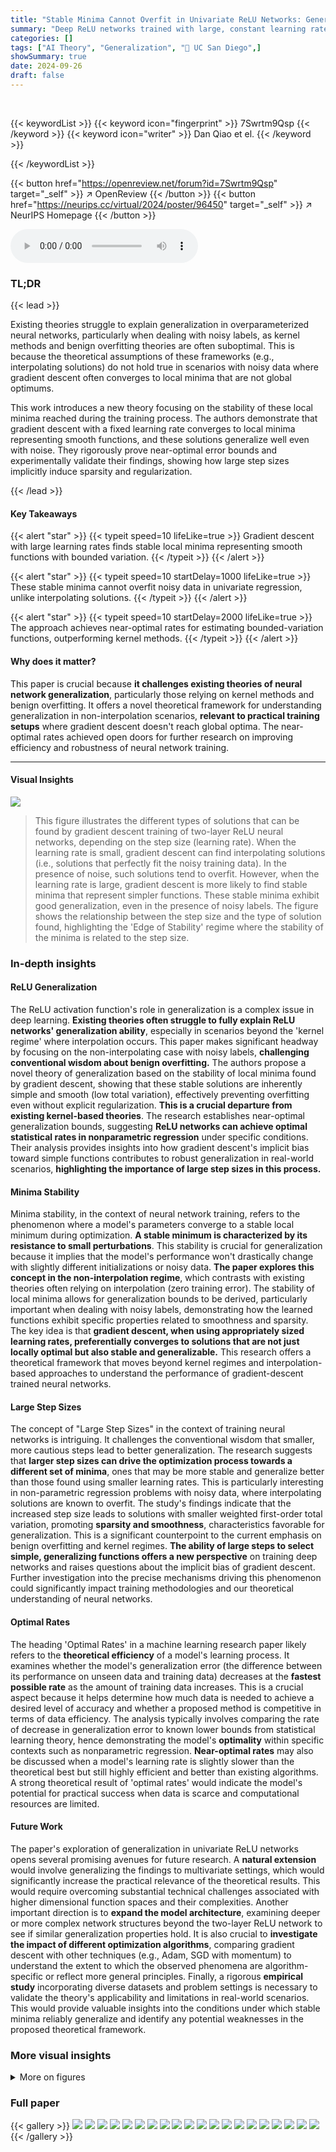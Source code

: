 ```yaml
---
title: "Stable Minima Cannot Overfit in Univariate ReLU Networks: Generalization by Large Step Sizes"
summary: "Deep ReLU networks trained with large, constant learning rates avoid overfitting in univariate regression due to minima stability, generalizing well even with noisy labels."
categories: []
tags: ["AI Theory", "Generalization", "🏢 UC San Diego",]
showSummary: true
date: 2024-09-26
draft: false
---
```


<br>

{{< keywordList >}}
{{< keyword icon="fingerprint" >}} 7Swrtm9Qsp {{< /keyword >}}
{{< keyword icon="writer" >}} Dan Qiao et el. {{< /keyword >}}
 
{{< /keywordList >}}

{{< button href="https://openreview.net/forum?id=7Swrtm9Qsp" target="_self" >}}
↗ OpenReview
{{< /button >}}
{{< button href="https://neurips.cc/virtual/2024/poster/96450" target="_self" >}}
↗ NeurIPS Homepage
{{< /button >}}


<audio controls>
    <source src="https://ai-paper-reviewer.com/7Swrtm9Qsp/podcast.wav" type="audio/wav">
    Your browser does not support the audio element.
</audio>


### TL;DR


{{< lead >}}

Existing theories struggle to explain generalization in overparameterized neural networks, particularly when dealing with noisy labels, as kernel methods and benign overfitting theories are often suboptimal.  This is because the theoretical assumptions of these frameworks (e.g., interpolating solutions) do not hold true in scenarios with noisy data where gradient descent often converges to local minima that are not global optimums.

This work introduces a new theory focusing on the stability of these local minima reached during the training process.  The authors demonstrate that gradient descent with a fixed learning rate converges to local minima representing smooth functions, and these solutions generalize well even with noise.  They rigorously prove near-optimal error bounds and experimentally validate their findings, showing how large step sizes implicitly induce sparsity and regularization.

{{< /lead >}}


#### Key Takeaways

{{< alert "star" >}}
{{< typeit speed=10 lifeLike=true >}} Gradient descent with large learning rates finds stable local minima representing smooth functions with bounded variation. {{< /typeit >}}
{{< /alert >}}

{{< alert "star" >}}
{{< typeit speed=10 startDelay=1000 lifeLike=true >}} These stable minima cannot overfit noisy data in univariate regression, unlike interpolating solutions. {{< /typeit >}}
{{< /alert >}}

{{< alert "star" >}}
{{< typeit speed=10 startDelay=2000 lifeLike=true >}} The approach achieves near-optimal rates for estimating bounded-variation functions, outperforming kernel methods. {{< /typeit >}}
{{< /alert >}}

#### Why does it matter?
This paper is crucial because **it challenges existing theories of neural network generalization**, particularly those relying on kernel methods and benign overfitting. It offers a novel theoretical framework for understanding generalization in non-interpolation scenarios, **relevant to practical training setups** where gradient descent doesn't reach global optima.  The near-optimal rates achieved open doors for further research on improving efficiency and robustness of neural network training.

------
#### Visual Insights



![](https://ai-paper-reviewer.com/7Swrtm9Qsp/figures_0_1.jpg)

> This figure illustrates the different types of solutions that can be found by gradient descent training of two-layer ReLU neural networks, depending on the step size (learning rate).  When the learning rate is small, gradient descent can find interpolating solutions (i.e., solutions that perfectly fit the noisy training data). In the presence of noise, such solutions tend to overfit. However, when the learning rate is large, gradient descent is more likely to find stable minima that represent simpler functions.  These stable minima exhibit good generalization, even in the presence of noisy labels.  The figure shows the relationship between the step size and the type of solution found, highlighting the 'Edge of Stability' regime where the stability of the minima is related to the step size.







### In-depth insights


#### ReLU Generalization
The ReLU activation function's role in generalization is a complex issue in deep learning.  **Existing theories often struggle to fully explain ReLU networks' generalization ability**, especially in scenarios beyond the 'kernel regime' where interpolation occurs. This paper makes significant headway by focusing on the non-interpolating case with noisy labels, **challenging conventional wisdom about benign overfitting.**  The authors propose a novel theory of generalization based on the stability of local minima found by gradient descent, showing that these stable solutions are inherently simple and smooth (low total variation), effectively preventing overfitting even without explicit regularization.  **This is a crucial departure from existing kernel-based theories**. The research establishes near-optimal generalization bounds, suggesting **ReLU networks can achieve optimal statistical rates in nonparametric regression** under specific conditions. Their analysis provides insights into how gradient descent's implicit bias toward simple functions contributes to robust generalization in real-world scenarios, **highlighting the importance of large step sizes in this process.**

#### Minima Stability
Minima stability, in the context of neural network training, refers to the phenomenon where a model's parameters converge to a stable local minimum during optimization.  **A stable minimum is characterized by its resistance to small perturbations**.  This stability is crucial for generalization because it implies that the model's performance won't drastically change with slightly different initializations or noisy data.  **The paper explores this concept in the non-interpolation regime**, which contrasts with existing theories often relying on interpolation (zero training error). The stability of local minima allows for generalization bounds to be derived, particularly important when dealing with noisy labels, demonstrating how the learned functions exhibit specific properties related to smoothness and sparsity. The key idea is that **gradient descent, when using appropriately sized learning rates, preferentially converges to solutions that are not just locally optimal but also stable and generalizable.** This research offers a theoretical framework that moves beyond kernel regimes and interpolation-based approaches to understand the performance of gradient-descent trained neural networks.

#### Large Step Sizes
The concept of "Large Step Sizes" in the context of training neural networks is intriguing.  It challenges the conventional wisdom that smaller, more cautious steps lead to better generalization.  The research suggests that **larger step sizes can drive the optimization process towards a different set of minima**, ones that may be more stable and generalize better than those found using smaller learning rates.  This is particularly interesting in non-parametric regression problems with noisy data, where interpolating solutions are known to overfit.  The study's findings indicate that the increased step size leads to solutions with smaller weighted first-order total variation, promoting **sparsity and smoothness**, characteristics favorable for generalization.  This is a significant counterpoint to the current emphasis on benign overfitting and kernel regimes. **The ability of large steps to select simple, generalizing functions offers a new perspective** on training deep networks and raises questions about the implicit bias of gradient descent.  Further investigation into the precise mechanisms driving this phenomenon could significantly impact training methodologies and our theoretical understanding of neural networks.

#### Optimal Rates
The heading 'Optimal Rates' in a machine learning research paper likely refers to the **theoretical efficiency** of a model's learning process.  It examines whether the model's generalization error (the difference between its performance on unseen data and training data) decreases at the **fastest possible rate** as the amount of training data increases.  This is a crucial aspect because it helps determine how much data is needed to achieve a desired level of accuracy and whether a proposed method is competitive in terms of data efficiency. The analysis typically involves comparing the rate of decrease in generalization error to known lower bounds from statistical learning theory, hence demonstrating the model's **optimality** within specific contexts such as nonparametric regression.  **Near-optimal rates** may also be discussed when a model's learning rate is slightly slower than the theoretical best but still highly efficient and better than existing algorithms.  A strong theoretical result of 'optimal rates' would indicate the model's potential for practical success when data is scarce and computational resources are limited.

#### Future Work
The paper's exploration of generalization in univariate ReLU networks opens several promising avenues for future research.  A **natural extension** would involve generalizing the findings to multivariate settings, which would significantly increase the practical relevance of the theoretical results.  This would require overcoming substantial technical challenges associated with higher dimensional function spaces and their complexities.  Another important direction is to **expand the model architecture**, examining deeper or more complex network structures beyond the two-layer ReLU network to see if similar generalization properties hold. It is also crucial to **investigate the impact of different optimization algorithms**, comparing gradient descent with other techniques (e.g., Adam, SGD with momentum) to understand the extent to which the observed phenomena are algorithm-specific or reflect more general principles. Finally, a rigorous **empirical study** incorporating diverse datasets and problem settings is necessary to validate the theory's applicability and limitations in real-world scenarios.  This would provide valuable insights into the conditions under which stable minima reliably generalize and identify any potential weaknesses in the proposed theoretical framework.


### More visual insights

<details>
<summary>More on figures
</summary>


![](https://ai-paper-reviewer.com/7Swrtm9Qsp/figures_1_1.jpg)

> This figure demonstrates the empirical findings supporting the claim that stable minima in gradient descent training of two-layer ReLU networks generalize well.  The left panel illustrates the relationship between step size (η) and solution smoothness, showing how larger step sizes lead to sparser, smoother solutions (represented as linear splines with fewer knots). The central panel validates the theoretical upper bound on the maximum eigenvalue of the Hessian, relating it to the step size and solution complexity (TV1). The right panel showcases the typical bias-variance tradeoff curve, demonstrating near-optimal performance through tuning the learning rate.


![](https://ai-paper-reviewer.com/7Swrtm9Qsp/figures_9_1.jpg)

> This figure shows the results of training a univariate ReLU neural network with different learning rates (η = 0.4 and η = 0.01).  The top row illustrates the results for a large learning rate (η = 0.4), while the bottom row shows the results for a small learning rate (η = 0.01). Each row contains three subplots. The left subplot displays the trained neural network function along with the true function, noisy labels, and fitted labels. The middle subplot shows the learning curves, plotting the training loss and mean squared error (MSE) against the true function over iterations. The right subplot visualizes the learned basis functions of the neural network, offering insights into how the representation is learned at different learning rates.  The visualization demonstrates how the choice of learning rate affects the learned model's function, loss, and feature representations.


![](https://ai-paper-reviewer.com/7Swrtm9Qsp/figures_14_1.jpg)

> This figure shows the results of a numerical simulation using a two-layer ReLU neural network trained with gradient descent.  The top row shows results for a large learning rate (η = 0.4), while the bottom row shows results for a small learning rate (η = 0.01). Each row consists of three subplots: (a) shows the learned neural network function compared to the true underlying function and noisy labels; (b) shows learning curves for training loss and mean squared error (MSE); (c) visualizes the learned basis functions of the neural network.  The figure demonstrates that large learning rates lead to simpler functions, while small learning rates lead to overfitting.


![](https://ai-paper-reviewer.com/7Swrtm9Qsp/figures_15_1.jpg)

> This figure shows the results of training a univariate ReLU neural network with different learning rates. The top row shows the results for a large learning rate (η = 0.4), while the bottom row shows the results for a small learning rate (η = 0.01). For each learning rate, the figure shows the trained neural network function, the learning curves (training loss and MSE vs. truth), and the learned basis functions. The results demonstrate that large learning rates lead to simpler, smoother solutions, while smaller learning rates lead to more complex, less smooth solutions that overfit to the noisy data.


![](https://ai-paper-reviewer.com/7Swrtm9Qsp/figures_16_1.jpg)

> This figure empirically demonstrates the effect of model capacity on the ability of an interpolating solution to generalize.  By keeping the number of data points fixed at 30 but increasing the number of neurons in the hidden layer (k), the plots show how the interpolating solutions transition from catastrophic overfitting (high variance, poor generalization) for small k to tempered overfitting (less variance, improved generalization) for larger k. The smooth blue line represents the true function, the green line is the learned model's output, and the dots show the noisy training labels. 


![](https://ai-paper-reviewer.com/7Swrtm9Qsp/figures_17_1.jpg)

> This figure shows the results of a numerical simulation of training a univariate ReLU neural network with gradient descent using two different learning rates (η = 0.4 and η = 0.01).  The top row shows the results for the large learning rate (η = 0.4), and the bottom row shows the results for the small learning rate (η = 0.01). Each row shows three plots: (a) trained NN function, (b) learning curves, and (c) learned basis functions. The plots demonstrate the effects of learning rate on the trained function's smoothness, convergence speed, and the nature of the learned basis functions.


![](https://ai-paper-reviewer.com/7Swrtm9Qsp/figures_18_1.jpg)

> This figure shows the results of a numerical simulation with different learning rates (η = 0.4 and η = 0.01) for training a univariate ReLU neural network (NN) with noisy labels.  The left column displays the trained NN function, showing how it fits to the noisy data. The middle column presents the learning curves of the training loss and mean squared error (MSE), which illustrate the model's training process. The right column visualizes the learned basis functions of the NN, providing insight into how the network represents learned features. The comparison of results with different learning rates indicates the impact of learning rate on model generalization and implicit sparsity.


![](https://ai-paper-reviewer.com/7Swrtm9Qsp/figures_18_2.jpg)

> This figure empirically validates the theoretical claims of the paper by visualizing the learned basis functions of ReLU neural networks trained with gradient descent using different learning rates.  The three subplots show the quantiles of learned knot locations, the sparsity of learned coefficients, and the distance of learned knots to the closest input knot, all as functions of the inverse learning rate (1/η).  The results demonstrate the implicit regularization effect of large learning rates, showing that they lead to sparser solutions and avoid overfitting by preventing knots from being placed exactly on the data points.


![](https://ai-paper-reviewer.com/7Swrtm9Qsp/figures_35_1.jpg)

> This figure displays the results of a numerical simulation comparing the effects of large versus small learning rates (η) on the training of a univariate ReLU neural network.  The top row shows results for η = 0.4, while the bottom row shows results for η = 0.01.  Three columns show (a) the trained neural network function, (b) the learning curves (training loss and MSE against the ground truth), and (c) the learned basis functions for each of the 100 neurons. The experiment highlights how different learning rates impact the smoothness of the solution found, showing that a large learning rate produces smoother solutions while a small learning rate leads to less smooth, potentially overfit solutions.


</details>






### Full paper

{{< gallery >}}
<img src="https://ai-paper-reviewer.com/7Swrtm9Qsp/1.png" class="grid-w50 md:grid-w33 xl:grid-w25" />
<img src="https://ai-paper-reviewer.com/7Swrtm9Qsp/2.png" class="grid-w50 md:grid-w33 xl:grid-w25" />
<img src="https://ai-paper-reviewer.com/7Swrtm9Qsp/3.png" class="grid-w50 md:grid-w33 xl:grid-w25" />
<img src="https://ai-paper-reviewer.com/7Swrtm9Qsp/4.png" class="grid-w50 md:grid-w33 xl:grid-w25" />
<img src="https://ai-paper-reviewer.com/7Swrtm9Qsp/5.png" class="grid-w50 md:grid-w33 xl:grid-w25" />
<img src="https://ai-paper-reviewer.com/7Swrtm9Qsp/6.png" class="grid-w50 md:grid-w33 xl:grid-w25" />
<img src="https://ai-paper-reviewer.com/7Swrtm9Qsp/7.png" class="grid-w50 md:grid-w33 xl:grid-w25" />
<img src="https://ai-paper-reviewer.com/7Swrtm9Qsp/8.png" class="grid-w50 md:grid-w33 xl:grid-w25" />
<img src="https://ai-paper-reviewer.com/7Swrtm9Qsp/9.png" class="grid-w50 md:grid-w33 xl:grid-w25" />
<img src="https://ai-paper-reviewer.com/7Swrtm9Qsp/10.png" class="grid-w50 md:grid-w33 xl:grid-w25" />
<img src="https://ai-paper-reviewer.com/7Swrtm9Qsp/11.png" class="grid-w50 md:grid-w33 xl:grid-w25" />
<img src="https://ai-paper-reviewer.com/7Swrtm9Qsp/12.png" class="grid-w50 md:grid-w33 xl:grid-w25" />
<img src="https://ai-paper-reviewer.com/7Swrtm9Qsp/13.png" class="grid-w50 md:grid-w33 xl:grid-w25" />
<img src="https://ai-paper-reviewer.com/7Swrtm9Qsp/14.png" class="grid-w50 md:grid-w33 xl:grid-w25" />
<img src="https://ai-paper-reviewer.com/7Swrtm9Qsp/15.png" class="grid-w50 md:grid-w33 xl:grid-w25" />
<img src="https://ai-paper-reviewer.com/7Swrtm9Qsp/16.png" class="grid-w50 md:grid-w33 xl:grid-w25" />
<img src="https://ai-paper-reviewer.com/7Swrtm9Qsp/17.png" class="grid-w50 md:grid-w33 xl:grid-w25" />
<img src="https://ai-paper-reviewer.com/7Swrtm9Qsp/18.png" class="grid-w50 md:grid-w33 xl:grid-w25" />
<img src="https://ai-paper-reviewer.com/7Swrtm9Qsp/19.png" class="grid-w50 md:grid-w33 xl:grid-w25" />
<img src="https://ai-paper-reviewer.com/7Swrtm9Qsp/20.png" class="grid-w50 md:grid-w33 xl:grid-w25" />
{{< /gallery >}}